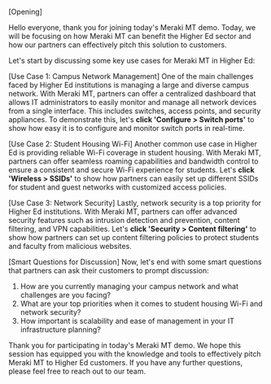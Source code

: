 [Opening]

Hello everyone, thank you for joining today's Meraki MT demo. Today, we will be focusing on how Meraki MT can benefit the Higher Ed sector and how our partners can effectively pitch this solution to customers.

Let's start by discussing some key use cases for Meraki MT in Higher Ed:

[Use Case 1: Campus Network Management]
One of the main challenges faced by Higher Ed institutions is managing a large and diverse campus network. With Meraki MT, partners can offer a centralized dashboard that allows IT administrators to easily monitor and manage all network devices from a single interface. This includes switches, access points, and security appliances. To demonstrate this, let's **click 'Configure > Switch ports'** to show how easy it is to configure and monitor switch ports in real-time.

[Use Case 2: Student Housing Wi-Fi]
Another common use case in Higher Ed is providing reliable Wi-Fi coverage in student housing. With Meraki MT, partners can offer seamless roaming capabilities and bandwidth control to ensure a consistent and secure Wi-Fi experience for students. Let's **click 'Wireless > SSIDs'** to show how partners can easily set up different SSIDs for student and guest networks with customized access policies.

[Use Case 3: Network Security]
Lastly, network security is a top priority for Higher Ed institutions. With Meraki MT, partners can offer advanced security features such as intrusion detection and prevention, content filtering, and VPN capabilities. Let's **click 'Security > Content filtering'** to show how partners can set up content filtering policies to protect students and faculty from malicious websites.

[Smart Questions for Discussion]
Now, let's end with some smart questions that partners can ask their customers to prompt discussion:

1. How are you currently managing your campus network and what challenges are you facing?
2. What are your top priorities when it comes to student housing Wi-Fi and network security?
3. How important is scalability and ease of management in your IT infrastructure planning?

Thank you for participating in today's Meraki MT demo. We hope this session has equipped you with the knowledge and tools to effectively pitch Meraki MT to Higher Ed customers. If you have any further questions, please feel free to reach out to our team.